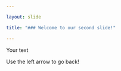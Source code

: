 ```yaml
---

layout: slide

title: "### Welcome to our second slide!"

---
```

	
Your text

Use the left arrow to go back!
